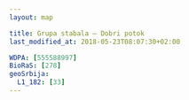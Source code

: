 ```yaml
---
layout: map

title: Grupa stabala – Dobri potok
last_modified_at: 2018-05-23T08:07:30+02:00

WDPA: [555588997]
BioRaS: [278]
geoSrbija:
  L1_182: [33]
---
```

